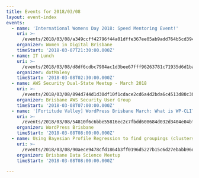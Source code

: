 ```yaml
---
title: Events for 2018/03/08
layout: event-index
events:
  - name: 'International Womens Day 2018: Speed Mentoring Event!'
    uri: >-
      /events/2018/03/08/a349ccff42796f44a01dffe367ee05ab9add764b5cd394aeaebf28d143bef5a9
    organizer: Women in Digital Brisbane
    timeStart: '2018-03-07T21:30:00.000Z'
  - name: IT Lunch
    uri: >-
      /events/2018/03/08/d8df6cdbc7984ac1d3bee67fff96263781c71935d6d1bafe3977258a4e855706
    organizer: dotMaleny
    timeStart: '2018-03-08T02:30:00.000Z'
  - name: AWS Security Dual-State Meetup - March 2018
    uri: >-
      /events/2018/03/08/894d744d1d30df10f1cdace2cd6a4d2bda6c4513d80c305decdd30c646f6fa00
    organizer: Brisbane AWS Security User Group
    timeStart: '2018-03-08T07:00:00.000Z'
  - name: '[Fortitude Valley] WordPress Brisbane March: What is WP-CLI?'
    uri: >-
      /events/2018/03/08/54810f6c6bbe55816ec2c7fbdd608684d032d3404e04bf148d62697cb968135e
    organizer: WordPress Brisbane
    timeStart: '2018-03-08T08:00:00.000Z'
  - name: Using Bayesian Profile Regression to find groupings (clusters) within data
    uri: >-
      /events/2018/03/08/90aece9478cfd1864b3ff0196d5227b15c6d27ebabb96d071446b9bb8423fcda
    organizer: Brisbane Data Science Meetup
    timeStart: '2018-03-08T08:00:00.000Z'

---
```

